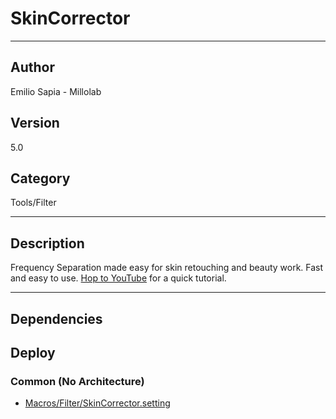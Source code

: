 # SkinCorrector
___

## Author
Emilio Sapia - Millolab

## Version
5.0

## Category
Tools/Filter

___

## Description
<p>Frequency Separation made easy for skin retouching and beauty work. Fast and easy to use. <a href="https://youtu.be/y4lesRojEeA">Hop to YouTube</a> for a quick tutorial.</p>

___

## Dependencies

## Deploy

### Common (No Architecture)

<ul>
<li><a href="https://gitlab.com/WeSuckLess/Reactor/-/blob/master/Atoms/com.Millolab.SkinCorrector/Macros/Filter/SkinCorrector.setting?ref_type=heads">Macros/Filter/SkinCorrector.setting</a></li>
</ul>
